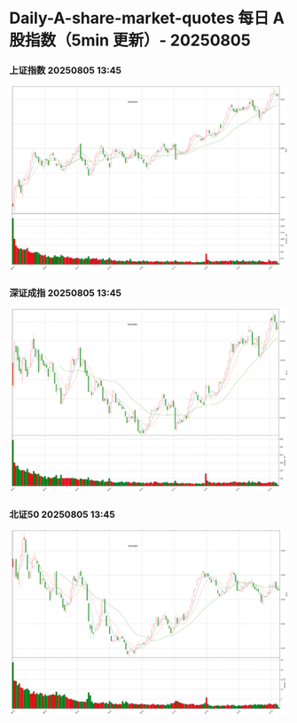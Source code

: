
# Daily-A-share-market-quotes 每日 A 股指数（5min 更新）- 20250805

### 上证指数 20250805 13:45
![](./fig/2025/8/20250805-sh000001.png)

### 深证成指 20250805 13:45
![](./fig/2025/8/20250805-sz399001.png)

### 北证50 20250805 13:45
![](./fig/2025/8/20250805-bj899050.png)
